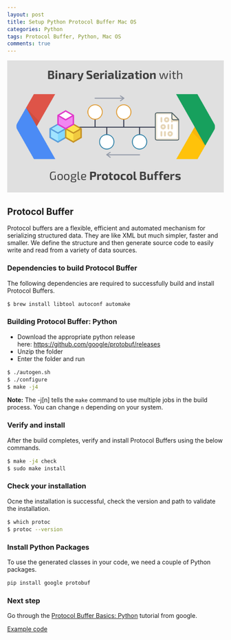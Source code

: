 ```yaml
---
layout: post
title: Setup Python Protocol Buffer Mac OS
categories: Python
tags: Protocol Buffer, Python, Mac OS
comments: true
---
```


![Protocol Buffer](/public/images/protocol-buffers/protocolbuffers.png)

## Protocol Buffer

Protocol buffers are a flexible, efficient and automated mechanism for serializing structured data.
They are like XML but much simpler, faster and smaller. We define the structure and then generate
source code to easily write and read from a variety of data sources.

### Dependencies to build Protocol Buffer

The following dependencies are required to successfully build and install Protocol Buffers.

```bash
$ brew install libtool autoconf automake
```

### Building Protocol Buffer: Python

* Download the appropriate python release here: https://github.com/google/protobuf/releases
* Unzip the folder
* Enter the folder and run 
```bash
$ ./autogen.sh
$ ./configure
$ make -j4
```

**Note:** The -j[n] tells the `make` command to use multiple jobs in the build process. You can change `n` depending on your 
system.

### Verify and install

After the build completes, verify and install Protocol Buffers using the below commands.

```bash
$ make -j4 check
$ sudo make install
```

### Check your installation
Ocne the installation is successful, check the version and path to validate the installation.

```bash
$ which protoc
$ protoc --version
```

### Install Python Packages

To use the generated classes in your code, we need a couple of Python packages.

```bash
pip install google protobuf
```

### Next step

Go through the [Protocol Buffer Basics: Python](https://developers.google.com/protocol-buffers/docs/pythontutorial) tutorial from google.

[Example code](https://github.com/chirathr/protocol_buffer_phonebook_example)

